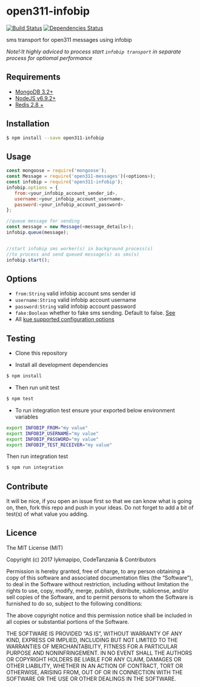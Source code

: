 open311-infobip
================

[![Build Status](https://travis-ci.org/CodeTanzania/open311-infobip.svg?branch=master)](https://travis-ci.org/CodeTanzania/open311-infobip)
[![Dependencies Status](https://david-dm.org/CodeTanzania/open311-infobip/status.svg?style=flat-square)](https://david-dm.org/CodeTanzania/open311-infobip)

sms transport for open311 messages using infobip

*Note!:It highly adviced to process start `infobip transport` in separate process for optiomal performance*

## Requirements
- [MongoDB 3.2+](https://www.mongodb.com/)
- [NodeJS v6.9.2+](https://nodejs.org)
- [Redis 2.8 +](https://redis.io/)

## Installation
```sh
$ npm install --save open311-infobip
```

## Usage
```js
const mongoose = require('mongoose');
const Message = require('open311-messages')(<options>);
const infobip = require('open311-infobip');
infobip.options = {
   from:<your_infobip_account_sender_id>,
   username:<your_infobip_account_username>,
   password:<your_infobip_account_password>
};

//queue message for sending
const message = new Message(<message_details>);
infobip.queue(message);


//start infobip sms worker(s) in background process(s)
//to process and send queued message(s) as sms(s)
infobip.start();
```

## Options
- `from:String` valid infobip account sms sender id
- `username:String` valid infobip account username
- `password:String` valid infobip account password
- `fake:Boolean` whether to fake sms sending. Default to false. [See](https://github.com/lykmapipo/bipsms#usage)
- All [kue supported configuration options](https://github.com/Automattic/kue#redis-connection-settings)



## Testing
* Clone this repository

* Install all development dependencies
```sh
$ npm install
```

* Then run unit test
```sh
$ npm test
```

* To run integration test ensure your exported below environment variables
```sh
export INFOBIP_FROM="my value"
export INFOBIP_USERNAME="my value"
export INFOBIP_PASSWORD="my value"
export INFOBIP_TEST_RECEIVER="my value"
```

Then run integration test
```sh
$ npm run integration
```


## Contribute
It will be nice, if you open an issue first so that we can know what is going on, then, fork this repo and push in your ideas. Do not forget to add a bit of test(s) of what value you adding.

## Licence
The MIT License (MIT)

Copyright (c) 2017 lykmapipo, CodeTanzania & Contributors

Permission is hereby granted, free of charge, to any person obtaining a copy of this software and associated documentation files (the “Software”), to deal in the Software without restriction, including without limitation the rights to use, copy, modify, merge, publish, distribute, sublicense, and/or sell copies of the Software, and to permit persons to whom the Software is furnished to do so, subject to the following conditions:

The above copyright notice and this permission notice shall be included in all copies or substantial portions of the Software.

THE SOFTWARE IS PROVIDED “AS IS”, WITHOUT WARRANTY OF ANY KIND, EXPRESS OR IMPLIED, INCLUDING BUT NOT LIMITED TO THE WARRANTIES OF MERCHANTABILITY, FITNESS FOR A PARTICULAR PURPOSE AND NONINFRINGEMENT. IN NO EVENT SHALL THE AUTHORS OR COPYRIGHT HOLDERS BE LIABLE FOR ANY CLAIM, DAMAGES OR OTHER LIABILITY, WHETHER IN AN ACTION OF CONTRACT, TORT OR OTHERWISE, ARISING FROM, OUT OF OR IN CONNECTION WITH THE SOFTWARE OR THE USE OR OTHER DEALINGS IN THE SOFTWARE. 